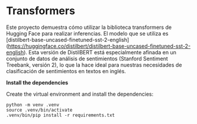 # Transformers
Este proyecto demuestra cómo utilizar la biblioteca transformers de Hugging Face para realizar inferencias. El modelo que se utiliza es [distilbert-base-uncased-finetuned-sst-2-english] (https://huggingface.co/distilbert/distilbert-base-uncased-finetuned-sst-2-english). Esta versión de DistilBERT está especialmente afinada en un conjunto de datos de análisis de sentimientos (Stanford Sentiment Treebank, versión 2), lo que la hace ideal para nuestras necesidades de clasificación de sentimientos en textos en inglés.

**Install the dependencies**

Create the virtual environment and install the dependencies:

```
python -m venv .venv
source .venv/bin/activate
.venv/bin/pip install -r requirements.txt
```
